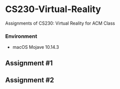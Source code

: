# CS230-Virtual-Reality
Assignments of CS230: Virtual Reality for ACM Class

### Environment
* macOS Mojave 10.14.3

## Assignment #1

## Assignment #2